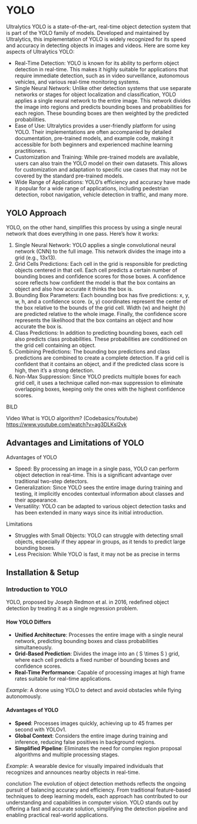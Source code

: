 # YOLO

Ultralytics YOLO is a state-of-the-art, real-time object detection system that is part of the YOLO family of models. Developed and maintained by Ultralytics, this implementation of YOLO is widely recognized for its speed and accuracy in detecting objects in images and videos. Here are some key aspects of Ultralytics YOLO:

- Real-Time Detection: YOLO is known for its ability to perform object detection in real-time. This makes it highly suitable for applications that require immediate detection, such as in video surveillance, autonomous vehicles, and various real-time monitoring systems.
- Single Neural Network: Unlike other detection systems that use separate networks or stages for object localization and classification, YOLO applies a single neural network to the entire image. This network divides the image into regions and predicts bounding boxes and probabilities for each region. These bounding boxes are then weighted by the predicted probabilities.
- Ease of Use: Ultralytics provides a user-friendly platform for using YOLO. Their implementations are often accompanied by detailed documentation, pre-trained models, and example code, making it accessible for both beginners and experienced machine learning practitioners.
- Customization and Training: While pre-trained models are available, users can also train the YOLO model on their own datasets. This allows for customization and adaptation to specific use cases that may not be covered by the standard pre-trained models.
- Wide Range of Applications: YOLO’s efficiency and accuracy have made it popular for a wide range of applications, including pedestrian detection, robot navigation, vehicle detection in traffic, and many more.

## YOLO Approach

YOLO, on the other hand, simplifies this process by using a single neural network that does everything
in one pass. Here’s how it works:

1. Single Neural Network: YOLO applies a single convolutional neural network (CNN) to the full image. This network divides the image into a grid (e.g., 13x13).
2. Grid Cells Predictions: Each cell in the grid is responsible for predicting objects centered in that cell. Each cell predicts a certain number of bounding boxes and confidence scores for those boxes. A confidence score reflects how confident the model is that the box contains an object and also how accurate it thinks the box is.
3. Bounding Box Parameters: Each bounding box has five predictions: x, y, w, h, and a confidence score. (x, y) coordinates represent the center of the box relative to the bounds of the grid cell. Width (w) and height (h) are predicted relative to the whole image. Finally, the confidence score represents the likelihood that the box contains an object and how accurate the box is.
4. Class Predictions: In addition to predicting bounding boxes, each cell also predicts class probabilities. These probabilities are conditioned on the grid cell containing an object.
5. Combining Predictions: The bounding box predictions and class predictions are combined to create a complete detection. If a grid cell is confident that it contains an object, and if the predicted class score is high, then it’s a strong detection.
6. Non-Max Suppression: Since YOLO predicts multiple boxes for each grid cell, it uses a technique called non-max suppression to eliminate overlapping boxes, keeping only the ones with the highest confidence scores.

BILD

Video What is YOLO algorithm? (Codebasics/Youtube) https://www.youtube.com/watch?v=ag3DLKsl2vk

## Advantages and Limitations of YOLO

Advantages of YOLO

- Speed: By processing an image in a single pass, YOLO can perform object detection in real-time. This is a significant advantage over traditional two-step detectors.
- Generalization: Since YOLO sees the entire image during training and testing, it implicitly encodes contextual information about classes and their appearance.
- Versatility: YOLO can be adapted to various object detection tasks and has been extended in many ways since its initial introduction.

Limitations

- Struggles with Small Objects: YOLO can struggle with detecting small objects, especially if they appear in groups, as it tends to predict large bounding boxes.
- Less Precision: While YOLO is fast, it may not be as precise in terms

## Installation & Setup




### Introduction to YOLO

YOLO, proposed by Joseph Redmon et al. in 2016, redefined object detection by treating it as a single regression problem.

#### How YOLO Differs

- **Unified Architecture**: Processes the entire image with a single neural network, predicting bounding boxes and class probabilities simultaneously.
- **Grid-Based Prediction**: Divides the image into an \( S \times S \) grid, where each cell predicts a fixed number of bounding boxes and confidence scores.
- **Real-Time Performance**: Capable of processing images at high frame rates suitable for real-time applications.

*Example*: A drone using YOLO to detect and avoid obstacles while flying autonomously.

#### Advantages of YOLO

- **Speed**: Processes images quickly, achieving up to 45 frames per second with YOLOv1.
- **Global Context**: Considers the entire image during training and inference, reducing false positives in background regions.
- **Simplified Pipeline**: Eliminates the need for complex region proposal algorithms and multiple processing stages.

*Example*: A wearable device for visually impaired individuals that recognizes and announces nearby objects in real-time.

conclution
The evolution of object detection methods reflects the ongoing pursuit of balancing accuracy and efficiency. From traditional feature-based techniques to deep learning models, each approach has contributed to our understanding and capabilities in computer vision. YOLO stands out by offering a fast and accurate solution, simplifying the detection pipeline and enabling practical real-world applications.
